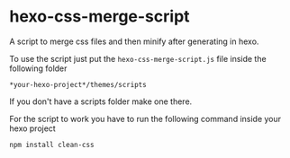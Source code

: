 # hexo-css-merge-script
A script to merge css files and then minify after generating in hexo.

To use the script just put the ```hexo-css-merge-script.js``` file inside the following folder
```
*your-hexo-project*/themes/scripts
```
If you don't have a scripts folder make one there.

For the script to work you have to run the following command inside your hexo project
```
npm install clean-css
```
